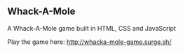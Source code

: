 ## Whack-A-Mole

A Whack-A-Mole game built in HTML, CSS and JavaScript

Play the game here: http://whacka-mole-game.surge.sh/
